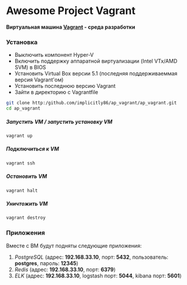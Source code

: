 # Awesome Project Vagrant
__Виртуальная машина [Vagrant](https://www.vagrantup.com/) - среда разработки__

### Установка
- Выключить компонент Hyper-V
- Включить поддержку аппаратной виртуализации (Intel VTx/AMD SVM) в BIOS
- Установить Virtual Box версии 5.1 (последняя поддерживаеммая версия Vagrant'ом)
- Установить последнюю версию Vagrant
- Зайти в директорию с Vagrantfile

```bash
git clone http:/github.com/implicitly86/ap_vagrant/ap_vagrant.git
cd ap_vagrant
```

##### Запустить VM / запустить установку VM 
```bash
vagrant up
```
##### Подключиться к VM
```bash
vagrant ssh
```
##### Остановить VM
```bash
vagrant halt
```
##### Уничтожить VM
```bash
vagrant destroy
```

### Приложения
Вместе с ВМ будут подняты следующие приложения:
1. _PostgreSQL_ (адрес: **192.168.33.10**, порт: **5432**, пользователь: **postgres**, пароль: **12345**)
1. _Redis_ (адрес: **192.168.33.10**, порт: **6379**)
1. _ELK_ (адрес: **192.168.33.10**, logstash порт: **5044**, kibana порт: **5601**)
